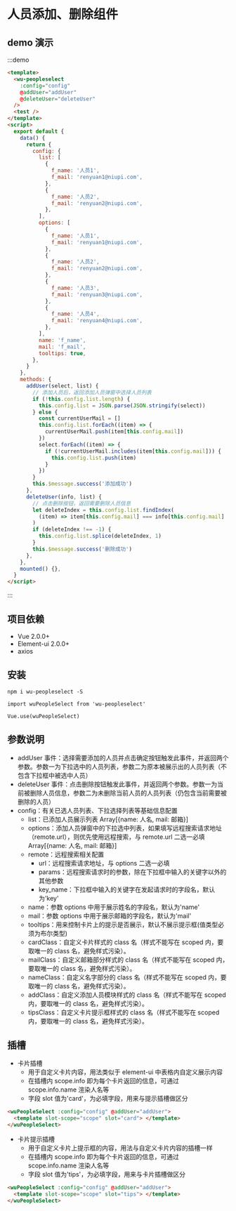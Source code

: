 # 人员添加、删除组件

## demo 演示

:::demo

```html
<template>
  <wu-peopleselect
    :config="config"
    @addUser="addUser"
    @deleteUser="deleteUser"
  />
  <test />
</template>
<script>
  export default {
    data() {
      return {
        config: {
          list: [
            {
              f_name: '人员1',
              f_mail: 'renyuan1@niupi.com',
            },
            {
              f_name: '人员2',
              f_mail: 'renyuan2@niupi.com',
            },
          ],
          options: [
            {
              f_name: '人员1',
              f_mail: 'renyuan1@niupi.com',
            },
            {
              f_name: '人员2',
              f_mail: 'renyuan2@niupi.com',
            },
            {
              f_name: '人员3',
              f_mail: 'renyuan3@niupi.com',
            },
            {
              f_name: '人员4',
              f_mail: 'renyuan4@niupi.com',
            },
          ],
          name: 'f_name',
          mail: 'f_mail',
          tooltips: true,
        },
      }
    },
    methods: {
      addUser(select, list) {
        // 添加人员后，返回添加人员弹窗中选择人员列表
        if (!this.config.list.length) {
          this.config.list = JSON.parse(JSON.stringify(select))
        } else {
          const currentUserMail = []
          this.config.list.forEach((item) => {
            currentUserMail.push(item[this.config.mail])
          })
          select.forEach((item) => {
            if (!currentUserMail.includes(item[this.config.mail])) {
              this.config.list.push(item)
            }
          })
        }
        this.$message.success('添加成功')
      },
      deleteUser(info, list) {
        // 点击删除按钮，返回需要删除人员信息
        let deleteIndex = this.config.list.findIndex(
          (item) => item[this.config.mail] === info[this.config.mail]
        )
        if (deleteIndex !== -1) {
          this.config.list.splice(deleteIndex, 1)
        }
        this.$message.success('删除成功')
      },
    },
    mounted() {},
  }
</script>
```

:::

## 项目依赖

- Vue 2.0.0+
- Element-ui 2.0.0+
- axios

## 安装

```
npm i wu-peopleselect -S

import wuPeopleSelect from 'wu-peopleselect'

Vue.use(wuPeopleSelect)
```

## 参数说明

- addUser 事件：选择需要添加的人员并点击确定按钮触发此事件，并返回两个参数。参数一为下拉选中的人员列表，参数二为原本被展示出的人员列表（不包含下拉框中被选中人员）
- deleteUser 事件：点击删除按钮触发此事件，并返回两个参数。参数一为当前被删除人员信息，参数二为未删除当前人员的人员列表（仍包含当前需要被删除的人员）
- config：有关已选人员列表、下拉选择列表等基础信息配置
  - list：已添加人员展示列表 Array[{name: 人名, mail: 邮箱}]
  - options：添加人员弹窗中的下拉选中列表，如果填写远程搜索请求地址（remote.url），则优先使用远程搜索，与 remote.url 二选一必填 Array[{name: 人名, mail: 邮箱}]
  - remote：远程搜索相关配置
    - url：远程搜索请求地址，与 options 二选一必填
    - params：远程搜索请求时的参数，除在下拉框中输入的关键字以外的其他参数
    - key_name：下拉框中输入的关键字在发起请求时的字段名，默认为'key'
  - name：参数 options 中用于展示姓名的字段名，默认为'name'
  - mail：参数 options 中用于展示邮箱的字段名，默认为'mail'
  - tooltips：用来控制卡片上的提示是否展示，默认不展示提示框(值类型必须为布尔类型)
  - cardClass：自定义卡片样式的 class 名（样式不能写在 scoped 内，要取唯一的 class 名，避免样式污染）。
  - mailClass：自定义邮箱部分样式的 class 名（样式不能写在 scoped 内，要取唯一的 class 名，避免样式污染）。
  - nameClass：自定义名字部分的 class 名（样式不能写在 scoped 内，要取唯一的 class 名，避免样式污染）。
  - addClass：自定义添加人员模块样式的 class 名（样式不能写在 scoped 内，要取唯一的 class 名，避免样式污染）。
  - tipsClass：自定义卡片提示框样式的 class 名（样式不能写在 scoped 内，要取唯一的 class 名，避免样式污染）。

## 插槽

- 卡片插槽
  - 用于自定义卡片内容，用法类似于 element-ui 中表格内自定义展示内容
  - 在插槽内 scope.info 即为每个卡片返回的信息，可通过 scope.info.name 渲染人名等
  - 字段 slot 值为'card'，为必填字段，用来与提示插槽做区分

```html
<wuPeopleSelect :config="config" @addUser="addUser">
  <template slot-scope="scope" slot="card"> </template>
</wuPeopleSelect>
```

- 卡片提示插槽
  - 用于自定义卡片上提示框的内容，用法与自定义卡片内容的插槽一样
  - 在插槽内 scope.info 即为每个卡片返回的信息，可通过 scope.info.name 渲染人名等
  - 字段 slot 值为'tips'，为必填字段，用来与卡片插槽做区分

```html
<wuPeopleSelect :config="config" @addUser="addUser">
  <template slot-scope="scope" slot="tips"> </template>
</wuPeopleSelect>
```

